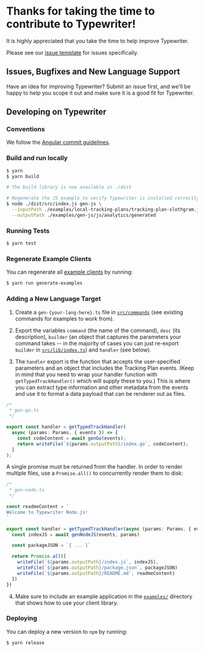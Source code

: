 # Thanks for taking the time to contribute to Typewriter!

It is highly appreciated that you take the time to help improve Typewriter.

Please see our [issue template](ISSUE_TEMPLATE.md) for issues specifically.

## Issues, Bugfixes and New Language Support

Have an idea for improving Typewriter? Submit an issue first, and we'll be happy to help
you scope it out and make sure it is a good fit for Typewriter.

## Developing on Typewriter

### Conventions

We follow the [Angular commit guidelines](https://github.com/angular/angular/blob/22b96b9/CONTRIBUTING.md#-commit-message-guidelines).

### Build and run locally

```sh
$ yarn
$ yarn build

# The build library is now available in ./dist

# Regenerate the JS example to verify Typewriter is installed correctly
$ node ./dist/src/index.js gen-js \
  --inputPath ./examples/local-tracking-plans/tracking-plan-slothgram.json \
  --outputPath ./examples/gen-js/js/analytics/generated
```

### Running Tests

```sh
$ yarn test
```

### Regenerate Example Clients

You can regenerate all [example clients](../examples) by running:

```sh
$ yarn run generate-examples
```

### Adding a New Language Target

1) Create a `gen-{your-lang-here}.ts` file in [`src/commands`](../src/commands) (see existing commands for examples to work from).

2) Export the variables `command` (the name of the command), `desc` (its description), `builder` (an object that captures the parameters your command takes -- in the majority of cases you can just re-export `builder` in [`src/lib/index.ts`](../src/lib/index.ts)) and `handler` (see below).

3) The `handler` export is the function that accepts the user-specified parameters and an object that includes the Tracking Plan events. (Keep in mind that you need to wrap your handler function with `getTypedTrackHandler()` which will supply these to you.) This is where you can extract type information and other metadata from the events and use it to format a data payload that can be renderer out as files.

```typescript
/*
 * gen-go.ts
 */

export const handler = getTypedTrackHandler(
  async (params: Params, { events }) => {
    const codeContent = await genGo(events);
    return writeFile(`${params.outputPath}/index.go`, codeContent);
  }
);
```

A single promise must be returned from the handler. In order to render multiple files, use a `Promise.all()` to concurrently render them to disk:

```typescript
/*
 * gen-node.ts
 */

const readmeContent = `
Welcome to Typewriter Node.js!
`

export const handler = getTypedTrackHandler(async (params: Params, { events }) => {
  const indexJS = await genNodeJS(events, params)

  const packageJSON = `{ ... }`

  return Promise.all([
    writeFile(`${params.outputPath}/index.js`, indexJS),
    writeFile(`${params.outputPath}/package.json`, packageJSON)
    writeFile(`${params.outputPath}/README.md`, readmeContent)
  ])
})
```

4) Make sure to include an example application in the [`examples/`](../examples) directory that shows how to use your client library.

### Deploying

You can deploy a new version to `npm` by running:

```
$ yarn release
```
